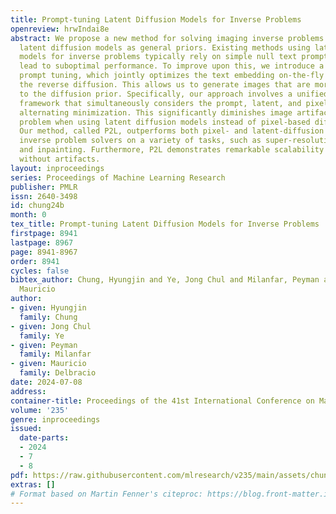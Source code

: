 ```yaml
---
title: Prompt-tuning Latent Diffusion Models for Inverse Problems
openreview: hrwIndai8e
abstract: We propose a new method for solving imaging inverse problems using text-to-image
  latent diffusion models as general priors. Existing methods using latent diffusion
  models for inverse problems typically rely on simple null text prompts, which can
  lead to suboptimal performance. To improve upon this, we introduce a method for
  prompt tuning, which jointly optimizes the text embedding on-the-fly while running
  the reverse diffusion. This allows us to generate images that are more faithful
  to the diffusion prior. Specifically, our approach involves a unified optimization
  framework that simultaneously considers the prompt, latent, and pixel values through
  alternating minimization. This significantly diminishes image artifacts - a major
  problem when using latent diffusion models instead of pixel-based diffusion ones.
  Our method, called P2L, outperforms both pixel- and latent-diffusion model-based
  inverse problem solvers on a variety of tasks, such as super-resolution, deblurring,
  and inpainting. Furthermore, P2L demonstrates remarkable scalability to higher resolutions
  without artifacts.
layout: inproceedings
series: Proceedings of Machine Learning Research
publisher: PMLR
issn: 2640-3498
id: chung24b
month: 0
tex_title: Prompt-tuning Latent Diffusion Models for Inverse Problems
firstpage: 8941
lastpage: 8967
page: 8941-8967
order: 8941
cycles: false
bibtex_author: Chung, Hyungjin and Ye, Jong Chul and Milanfar, Peyman and Delbracio,
  Mauricio
author:
- given: Hyungjin
  family: Chung
- given: Jong Chul
  family: Ye
- given: Peyman
  family: Milanfar
- given: Mauricio
  family: Delbracio
date: 2024-07-08
address:
container-title: Proceedings of the 41st International Conference on Machine Learning
volume: '235'
genre: inproceedings
issued:
  date-parts:
  - 2024
  - 7
  - 8
pdf: https://raw.githubusercontent.com/mlresearch/v235/main/assets/chung24b/chung24b.pdf
extras: []
# Format based on Martin Fenner's citeproc: https://blog.front-matter.io/posts/citeproc-yaml-for-bibliographies/
---
```

